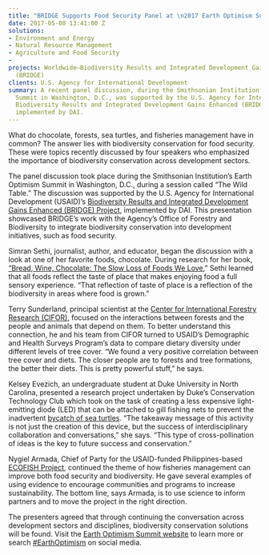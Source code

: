 ```yaml
---
title: "BRIDGE Supports Food Security Panel at \n2017 Earth Optimism Summit"
date: 2017-05-08 13:41:00 Z
solutions:
- Environment and Energy
- Natural Resource Management
- Agriculture and Food Security
- 
projects: Worldwide—Biodiversity Results and Integrated Development Gains Enhanced
  (BRIDGE)
clients: U.S. Agency for International Development
summary: A recent panel discussion, during the Smithsonian Institution’s Earth Optimism
  Summit in Washington, D.C., was supported by the U.S. Agency for International Development’s
  Biodiversity Results and Integrated Development Gains Enhanced (BRIDGE) Project,
  implemented by DAI.
---
```


What do chocolate, forests, sea turtles, and fisheries management have in common? The answer lies with biodiversity conservation for food security. These were topics recently discussed by four speakers who emphasized the importance of biodiversity conservation across development sectors.

<!--more-->

The panel discussion took place during the Smithsonian Institution’s Earth Optimism Summit in Washington, D.C., during a session called “The Wild Table.” The discussion was supported by the U.S. Agency for International Development (USAID)’s [Biodiversity Results and Integrated Development Gains Enhanced (BRIDGE) Project](https://rmportal.net/biodiversityconservation-gateway/resources/projects/bridge), implemented by DAI. This presentation showcased BRIDGE’s work with the Agency’s Office of Forestry and Biodiversity to integrate biodiversity conservation into development initiatives, such as food security.

Simran Sethi, journalist, author, and educator, began the discussion with a look at one of her favorite foods, chocolate. During research for her book, [“Bread, Wine, Chocolate: The Slow Loss of Foods We Love](https://www.amazon.com/Bread-Wine-Chocolate-Slow-Foods/dp/0061581070),” Sethi learned that all foods reflect the taste of place that makes enjoying food a full sensory experience. “That reflection of taste of place is a reflection of the biodiversity in areas where food is grown.”

Terry Sunderland, principal scientist at the [Center for International Forestry Research (CIFOR)](http://www.cifor.org/), focused on the interactions between forests and the people and animals that depend on them. To better understand this connection, he and his team from CIFOR turned to USAID’s Demographic and Health Surveys Program’s data to compare dietary diversity under different levels of tree cover. “We found a very positive correlation between tree cover and diets. The closer people are to forests and tree formations, the better their diets. This is pretty powerful stuff,” he says.

Kelsey Evezich, an undergraduate student at Duke University in North Carolina, presented a research project undertaken by Duke’s Conservation Technology Club which took on the task of creating a less expensive light-emitting diode (LED) that can be attached to gill fishing nets to prevent the inadvertent [bycatch of sea turtles](http://www.dukeconservationtech.com). “The takeaway message of this activity is not just the creation of this device, but the success of interdisciplinary collaboration and conversations,” she says. “This type of cross-pollination of ideas is the key to future success and conservation.”

Nygiel Armada, Chief of Party for the USAID-funded Philippines-based [ECOFISH Project](https://www.usaid.gov/philippines/energy-and-environment/ecofish), continued the theme of how fisheries management can improve both food security and biodiversity. He gave several examples of using evidence to encourage communities and programs to increase sustainability. The bottom line, says Armada, is to use science to inform partners and to move the project in the right direction.

The presenters agreed that through continuing the conversation across development sectors and disciplines, biodiversity conservation solutions will be found. Visit the [Earth Optimism Summit website](https://earthoptimism.si.edu/) to learn more or search [#EarthOptimism](https://twitter.com/search?q=%23earthoptimism%20&src=typd) on social media.